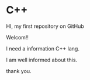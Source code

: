 # C++

HI, my first repository on GitHub

Welcom!!

I need a information C++ lang.

I am well informed about this.

thank you.
